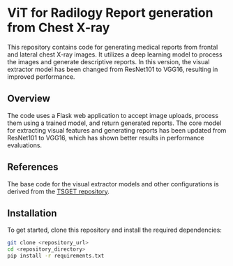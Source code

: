 # ViT for Radilogy Report generation from Chest X-ray

This repository contains code for generating medical reports from frontal and lateral chest X-ray images. It utilizes a deep learning model to process the images and generate descriptive reports. In this version, the visual extractor model has been changed from ResNet101 to VGG16, resulting in improved performance.

## Overview

The code uses a Flask web application to accept image uploads, process them using a trained model, and return generated reports. The core model for extracting visual features and generating reports has been updated from ResNet101 to VGG16, which has shown better results in performance evaluations.

## References

The base code for the visual extractor models and other configurations is derived from the [TSGET repository](https://github.com/SKD-HPC/TSGET).

## Installation

To get started, clone this repository and install the required dependencies:

```bash
git clone <repository_url>
cd <repository_directory>
pip install -r requirements.txt

